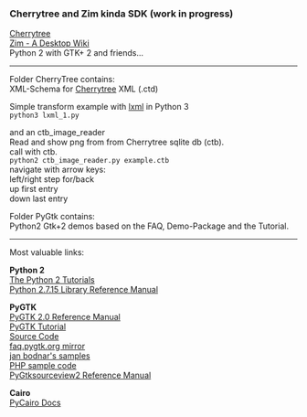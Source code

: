 ### Cherrytree and Zim kinda SDK (work in progress)

[Cherrytree](https://www.giuspen.com/cherrytree/)  
[Zim - A Desktop Wiki](http://zim-wiki.org/)  
Python 2 with GTK+ 2 and friends...
___

Folder CherryTree contains:  
XML-Schema for [Cherrytree](https://www.giuspen.com/cherrytree/) XML (.ctd)  

Simple transform example with [lxml](https://lxml.de/) in Python 3  
`python3 lxml_1.py`  

and an ctb_image_reader  
Read and show png from from Cherrytree sqlite db (ctb).  
call with ctb.  
`python2 ctb_image_reader.py example.ctb`  
navigate with arrow keys:  
left/right step for/back  
up first entry  
down last entry  

Folder PyGtk contains:  
Python2 Gtk+2 demos based on the FAQ, Demo-Package and the Tutorial.  

___

Most valuable links:

**Python 2**  
[The Python 2 Tutorials](https://docs.python.org/2/tutorial/)  
[Python 2.7.15 Library Reference Manual](https://docs.python.org/2/library/)  

**PyGTK**  
[PyGTK 2.0 Reference Manual](https://developer.gnome.org/pygtk/stable/)  
[PyGTK Tutorial](https://moeraki.com/pygtktutorial/index.html)  
[Source Code](http://ftp.gnome.org/pub/GNOME/sources/pygtk/2.24/pygtk-2.24.0.tar.gz)  
[faq.pygtk.org mirror](http://eccentric.slavery.cx/misc/pygtk/pygtkfaq.html)  
[jan bodnar's samples](http://zetcode.com/gui/pygtk/)  
[PHP sample code](https://www.kksou.com/php-gtk2/category/Sample-Codes/)  
[PyGtksourceview2 Reference Manual](https://people.gnome.org/~gianmt/pygtksourceview2/)

**Cairo**  
[PyCairo Docs](https://www.cairographics.org/documentation/pycairo/2/)